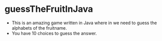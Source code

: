 # guessTheFruitInJava

- This is an amazing game written in Java where in we need to guess the alphabets of the fruitname.
- You have 10 choices to guess the answer. 
